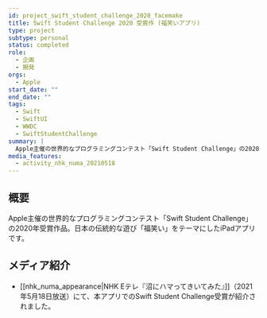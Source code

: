 ```yaml
---
id: project_swift_student_challenge_2020_facemake
title: Swift Student Challenge 2020 受賞作 (福笑いアプリ)
type: project
subtype: personal
status: completed
role:
  - 企画
  - 開発
orgs:
  - Apple
start_date: ""
end_date: ""
tags:
  - Swift
  - SwiftUI
  - WWDC
  - SwiftStudentChallenge
summary: |
  Apple主催の世界的なプログラミングコンテスト「Swift Student Challenge」の2020年受賞作品。日本の伝統的な遊び「福笑い」をテーマにしたiPadアプリ。
media_features:
  - activity_nhk_numa_20210518
---
```

## 概要
Apple主催の世界的なプログラミングコンテスト「Swift Student Challenge」の2020年受賞作品。日本の伝統的な遊び「福笑い」をテーマにしたiPadアプリです。

## メディア紹介
- [[nhk_numa_appearance|NHK Eテレ『沼にハマってきいてみた』]]（2021年5月18日放送）にて、本アプリでのSwift Student Challenge受賞が紹介されました。
